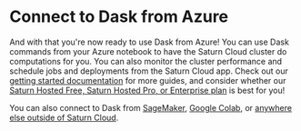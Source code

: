 # Connect to Dask from Azure

And with that you're now ready to use Dask from Azure! You can use Dask commands from your Azure notebook to have the Saturn Cloud cluster do computations for you. You can also monitor the cluster performance and schedule jobs and deployments from the Saturn Cloud app. Check out our [getting started documentation](<docs/api-guide/for-platform-engineers.md>) for more guides, and consider whether our [Saturn Hosted Free, Saturn Hosted Pro, or Enterprise plan](/docs) is best for you!

You can also connect to Dask from [SageMaker](<docs/user-guide/using-saturn-cloud/external-connect/sagemaker_external_connect.md>), [Google Colab](<docs/user-guide/using-saturn-cloud/external-connect/colab_external_connect.md>), or [anywhere else outside of Saturn Cloud](<docs/user-guide/using-saturn-cloud/external-connect/sagemaker_external_connect.md>).

